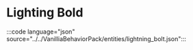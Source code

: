 # Lighting Bold

:::code language="json" source="../../VanilliaBehaviorPack/entities/lightning_bolt.json":::